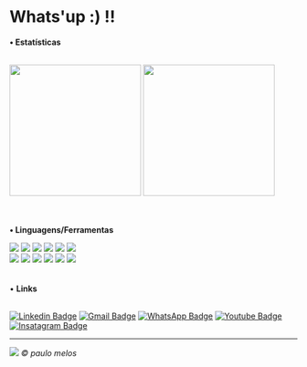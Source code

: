 <h1>Whats'up :) !!</h1>

<b>• Estatísticas</b> 
<br>
<br>

<div display="flex">
  <img height="230em" src="https://github-readme-stats.vercel.app/api?username=pauloesmelos&layout=compact&langs_count=168&theme=dark">
  <img height="230em" src="https://github-readme-stats.vercel.app/api/top-langs/?username=pauloesmelos&show_icons=true&theme=dark&include_all_commits=true&count_private=true">
</div>
<br>
<br>

<b>• Linguagens/Ferramentas </b>
<div>
  <img src="https://img.shields.io/badge/JavaScript-323330?style=for-the-badge&logo=javascript&logoColor=F7DF1E">
  <img src="https://img.shields.io/badge/React-20232A?style=for-the-badge&logo=react&logoColor=61DAFB">
  <img src="https://img.shields.io/badge/html5-%23E34F26.svg?style=for-the-badge&logo=html5&logoColor=white">
  <img src="https://img.shields.io/badge/CSS3-1572B6?style=for-the-badge&logo=css3&logoColor=white">
  <img src="https://img.shields.io/badge/Bootstrap-563D7C?style=for-the-badge&logo=bootstrap&logoColor=white">
  <img src="https://img.shields.io/badge/C%2B%2B-00599C?style=for-the-badge&logo=c%2B%2B&logoColor=white">
  <br>
  <img src="https://img.shields.io/badge/WordPress-%23117AC9.svg?style=for-the-badge&logo=WordPress&logoColor=white">
  <img src="https://img.shields.io/badge/figma-%23F24E1E.svg?style=for-the-badge&logo=figma&logoColor=white">
  <img src="https://img.shields.io/badge/npm-CB3837?style=for-the-badge&logo=npm&logoColor=white">
  <img src="https://img.shields.io/badge/GIT-E44C30?style=for-the-badge&logo=git&logoColor=white">
  <img src="https://img.shields.io/badge/eslint-3A33D1?style=for-the-badge&logo=eslint&logoColor=white">
  <img src="https://img.shields.io/badge/Jira-0052CC?style=for-the-badge&logo=Jira&logoColor=white">
</div>
<br>
<br>
• <b>Links</b><br><br>


[![Linkedin Badge](https://img.shields.io/badge/-LinkedIn-blue?style=flat-square&logo=Linkedin&logoColor=white&link=https://www.linkedin.com/in/pauloeduardomelos/)](https://www.linkedin.com/in/pauloeduardomelos/)
[![Gmail Badge](https://img.shields.io/badge/-Gmail-orange?style=flat-square&logo=Gmail&logoColor=white&link=https://mail.google.com/paulo.melos@sou.unifal-mg.edu.br)](https://mail.google.com/paulo.melos@sou.unifal-mg.edu.br)
[![WhatsApp Badge](https://img.shields.io/badge/-WhatsApp-green?style=flat-square&logo=WhatsApp&logoColor=white&link=035991897871)](035991897871)
[![Youtube Badge](https://img.shields.io/badge/-Youtube-red?style=flat-square&logo=Youtube&logoColor=white&link=https://www.youtube.com/channel/UCPsQXk6_2Jh6chp2N-tLqcA)](https://www.youtube.com/channel/UCPsQXk6_2Jh6chp2N-tLqcA)
[![Insatagram Badge](https://img.shields.io/badge/-Instagram-white?style=flat-square&logo=Instagram&logoColor=none&link=https://www.instagram.com/pauloesmelos/)](https://www.instagram.com/pauloesmelos/)
<br>
<hr>
<img src="https://profile-counter.glitch.me/pauloesmelos/count.svg">
<i>© paulo melos</i>















<!---
pauloesmelos/pauloesmelos is a ✨ special ✨ repository because its `README.md` (this file) appears on your GitHub profile.
You can click the Preview link to take a look at your changes.
--->

